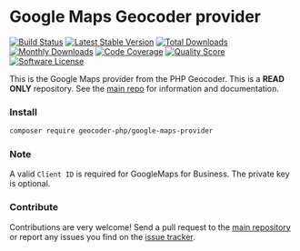 # Google Maps Geocoder provider
[![Build Status](https://travis-ci.org/geocoder-php/google-maps-provider.svg?branch=master)](http://travis-ci.org/geocoder-php/google-maps-provider)
[![Latest Stable Version](https://poser.pugx.org/geocoder-php/google-maps-provider/v/stable)](https://packagist.org/packages/geocoder-php/google-maps-provider)
[![Total Downloads](https://poser.pugx.org/geocoder-php/google-maps-provider/downloads)](https://packagist.org/packages/geocoder-php/google-maps-provider)
[![Monthly Downloads](https://poser.pugx.org/geocoder-php/google-maps-provider/d/monthly.png)](https://packagist.org/packages/geocoder-php/google-maps-provider)
[![Code Coverage](https://img.shields.io/scrutinizer/coverage/g/geocoder-php/google-maps-provider.svg?style=flat-square)](https://scrutinizer-ci.com/g/geocoder-php/google-maps-provider)
[![Quality Score](https://img.shields.io/scrutinizer/g/geocoder-php/google-maps-provider.svg?style=flat-square)](https://scrutinizer-ci.com/g/geocoder-php/google-maps-provider)
[![Software License](https://img.shields.io/badge/license-MIT-brightgreen.svg?style=flat-square)](LICENSE)

This is the Google Maps provider from the PHP Geocoder. This is a **READ ONLY** repository. See the
[main repo](https://github.com/geocoder-php/Geocoder) for information and documentation. 

### Install

```bash
composer require geocoder-php/google-maps-provider
```

### Note

A valid `Client ID` is required for GoogleMaps for Business. The private key is optional. 

### Contribute

Contributions are very welcome! Send a pull request to the [main repository](https://github.com/geocoder-php/Geocoder) or 
report any issues you find on the [issue tracker](https://github.com/geocoder-php/Geocoder/issues).
